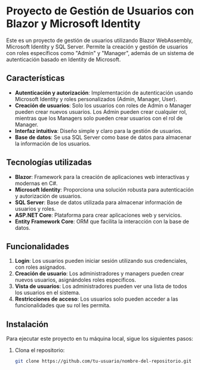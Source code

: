 # Proyecto de Gestión de Usuarios con Blazor y Microsoft Identity

Este es un proyecto de gestión de usuarios utilizando Blazor WebAssembly, Microsoft Identity y SQL Server. Permite la creación y gestión de usuarios con roles específicos como "Admin" y "Manager", además de un sistema de autenticación basado en Identity de Microsoft.

## Características

- **Autenticación y autorización**: Implementación de autenticación usando Microsoft Identity y roles personalizados (Admin, Manager, User).
- **Creación de usuarios**: Solo los usuarios con roles de Admin o Manager pueden crear nuevos usuarios. Los Admin pueden crear cualquier rol, mientras que los Managers solo pueden crear usuarios con el rol de Manager.
- **Interfaz intuitiva**: Diseño simple y claro para la gestión de usuarios.
- **Base de datos**: Se usa SQL Server como base de datos para almacenar la información de los usuarios.

## Tecnologías utilizadas

- **Blazor**: Framework para la creación de aplicaciones web interactivas y modernas en C#.
- **Microsoft Identity**: Proporciona una solución robusta para autenticación y autorización de usuarios.
- **SQL Server**: Base de datos utilizada para almacenar información de usuarios y roles.
- **ASP.NET Core**: Plataforma para crear aplicaciones web y servicios.
- **Entity Framework Core**: ORM que facilita la interacción con la base de datos.

## Funcionalidades

1. **Login**: Los usuarios pueden iniciar sesión utilizando sus credenciales, con roles asignados.
2. **Creación de usuario**: Los administradores y managers pueden crear nuevos usuarios, asignándoles roles específicos.
3. **Vista de usuarios**: Los administradores pueden ver una lista de todos los usuarios en el sistema.
4. **Restricciones de acceso**: Los usuarios solo pueden acceder a las funcionalidades que su rol les permita.

## Instalación

Para ejecutar este proyecto en tu máquina local, sigue los siguientes pasos:

1. Clona el repositorio:
   ```bash
   git clone https://github.com/tu-usuario/nombre-del-repositorio.git
